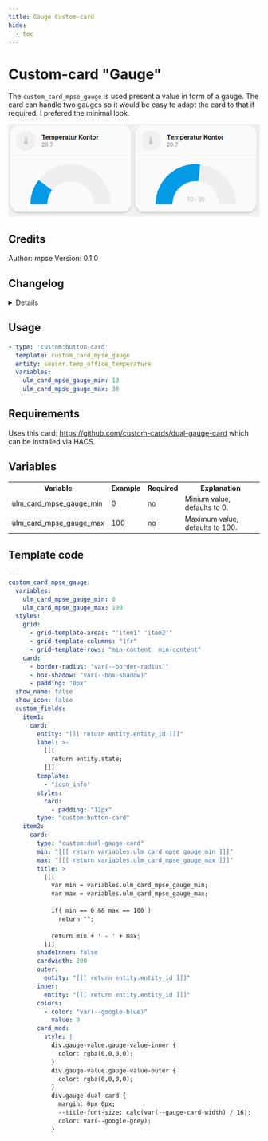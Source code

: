 ```yaml
---
title: Gauge Custom-card
hide:
  - toc
---
```

<!-- markdownlint-disable MD046 -->

# Custom-card "Gauge"

The `custom_card_mpse_gauge` is used present a value in form of a gauge. The card can handle two gauges so it would be easy to adapt the card to that if required. I prefered the minimal look.

![Printer](../../assets/img/custom_gauge.png)

## Credits

Author: mpse
Version: 0.1.0

## Changelog

<details>
Initial release.
</details>

## Usage

```yaml
- type: 'custom:button-card'
  template: custom_card_mpse_gauge
  entity: sensor.temp_office_temperature
  variables:
    ulm_card_mpse_gauge_min: 10
    ulm_card_mpse_gauge_max: 30
```

## Requirements

Uses this card: <https://github.com/custom-cards/dual-gauge-card> which can be installed via HACS.

## Variables

<table>
<tr>
<th>Variable</th>
<th>Example</th>
<th>Required</th>
<th>Explanation</th>
</tr>
<tr>
<td>ulm_card_mpse_gauge_min</td>
<td>0</td>
<td>no</td>
<td>Minium value, defaults to 0.</td>
</tr>
<tr>
<td>ulm_card_mpse_gauge_max</td>
<td>100</td>
<td>no</td>
<td>Maximum value, defaults to 100.</td>
</tr>
</table>

## Template code

```yaml
---
custom_card_mpse_gauge:
  variables:
    ulm_card_mpse_gauge_min: 0
    ulm_card_mpse_gauge_max: 100
  styles:
    grid:
      - grid-template-areas: "'item1' 'item2'"
      - grid-template-columns: "1fr"
      - grid-template-rows: "min-content  min-content"
    card:
      - border-radius: "var(--border-radius)"
      - box-shadow: "var(--box-shadow)"
      - padding: "0px"
  show_name: false
  show_icon: false
  custom_fields:
    item1:
      card:
        entity: "[[[ return entity.entity_id ]]]"
        label: >-
          [[[
            return entity.state;
          ]]]
        template:
          - "icon_info"
        styles:
          card:
            - padding: "12px"
        type: "custom:button-card"
    item2:
      card:
        type: "custom:dual-gauge-card"
        min: "[[[ return variables.ulm_card_mpse_gauge_min ]]]"
        max: "[[[ return variables.ulm_card_mpse_gauge_max ]]]"
        title: >
          [[[
            var min = variables.ulm_card_mpse_gauge_min;
            var max = variables.ulm_card_mpse_gauge_max;

            if( min == 0 && max == 100 )
              return "";

            return min + ' - ' + max;
          ]]]
        shadeInner: false
        cardwidth: 200
        outer:
          entity: "[[[ return entity.entity_id ]]]"
        inner:
          entity: "[[[ return entity.entity_id ]]]"
        colors:
          - color: "var(--google-blue)"
            value: 0
        card_mod:
          style: |
            div.gauge-value.gauge-value-inner {
              color: rgba(0,0,0,0);
            }
            div.gauge-value.gauge-value-outer {
              color: rgba(0,0,0,0);
            }
            div.gauge-dual-card {
              margin: 0px 0px;
              --title-font-size: calc(var(--gauge-card-width) / 16);
              color: var(--google-grey);
            }
```
